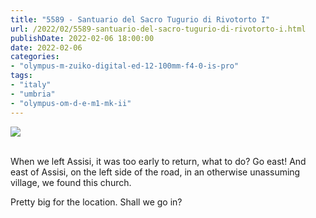 ```yaml
---
title: "5589 - Santuario del Sacro Tugurio di Rivotorto I"
url: /2022/02/5589-santuario-del-sacro-tugurio-di-rivotorto-i.html
publishDate: 2022-02-06 18:00:00
date: 2022-02-06
categories:
- "olympus-m-zuiko-digital-ed-12-100mm-f4-0-is-pro"
tags:
- "italy"
- "umbria"
- "olympus-om-d-e-m1-mk-ii"
---
```

<div class="container">
<div class="center"><a target="_blank" href="https://d25zfm9zpd7gm5.cloudfront.net/1200x1200/2019/20190903_145236_lr.jpg"><img class="webfeedsFeaturedVisual" src="https://d25zfm9zpd7gm5.cloudfront.net/0600x0600/2019/20190903_145236_lr.jpg" /></a></div>
</div>
<br />

When we left Assisi, it was too early to return, what to do?
Go east! And east of Assisi, on the left side of the road,
in an otherwise unassuming village, we found this church.

Pretty big for the location. Shall we go in?
